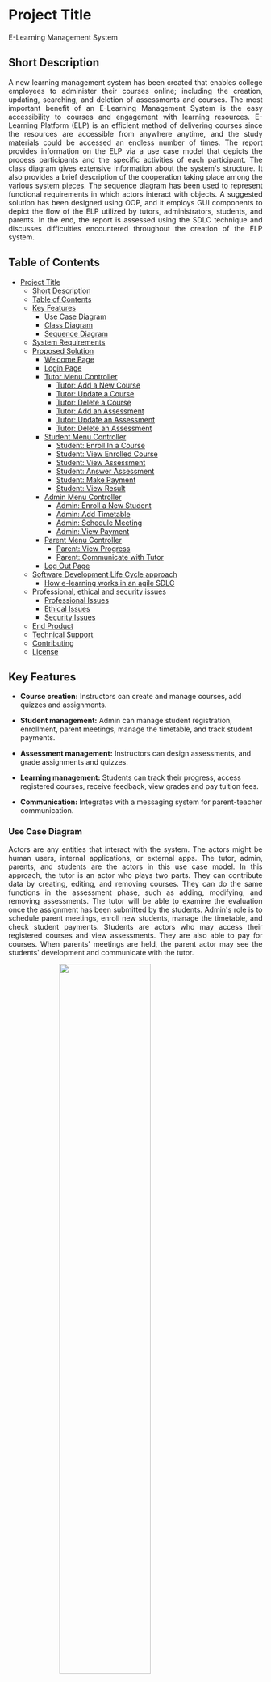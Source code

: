 # Project Title

E-Learning Management System

## Short Description

<p align="justify">
A new learning management system has been created that enables college employees to administer their courses online; including the creation, updating, searching, and deletion of assessments and courses. The most important benefit of an E-Learning Management System is the easy accessibility to courses and engagement with learning resources. E-Learning Platform (ELP) is an efficient method of delivering courses since the resources are accessible from anywhere anytime, and the study materials could be accessed an endless number of times. The report provides information on the ELP via a use case model that depicts the process participants and the specific activities of each participant. The class diagram gives extensive information about the system's structure. It also provides a brief description of the cooperation taking place among the various system pieces. The sequence diagram has been used to represent functional requirements in which actors interact with objects. A suggested solution has been designed using OOP, and it employs GUI components to depict the flow of the ELP utilized by tutors, administrators, students, and parents. In the end, the report is assessed using the SDLC technique and discusses difficulties encountered throughout the creation of the ELP system.
</p>

## Table of Contents

- [Project Title](#project-title)
  - [Short Description](#short-description)
  - [Table of Contents](#table-of-contents)
  - [Key Features](#key-features)
    - [Use Case Diagram](#use-case-diagram)
    - [Class Diagram](#class-diagram)
    - [Sequence Diagram](#sequence-diagram)
  - [System Requirements](#system-requirements)
  - [Proposed Solution](#proposed-solution)
    - [Welcome Page](#welcome-page)
    - [Login Page](#login-page)
    - [Tutor Menu Controller](#tutor-menu-controller)
      - [Tutor: Add a New Course](#tutor-add-a-new-course)
      - [Tutor: Update a Course](#tutor-update-a-course)
      - [Tutor: Delete a Course](#tutor-delete-a-course)
      - [Tutor: Add an Assessment](#tutor-add-an-assessment)
      - [Tutor: Update an Assessment](#tutor-update-an-assessment)
      - [Tutor: Delete an Assessment](#tutor-delete-an-assessment)
    - [Student Menu Controller](#student-menu-controller)
      - [Student: Enroll In a Course](#student-enroll-in-a-course)
      - [Student: View Enrolled Course](#student-view-enrolled-course)
      - [Student: View Assessment](#student-view-assessment)
      - [Student: Answer Assessment](#student-answer-assessment)
      - [Student: Make Payment](#student-make-payment)
      - [Student: View Result](#student-view-result)
    - [Admin Menu Controller](#admin-menu-controller)
      - [Admin: Enroll a New Student](#admin-enroll-a-new-student)
      - [Admin: Add Timetable](#admin-add-timetable)
      - [Admin: Schedule Meeting](#admin-schedule-meeting)
      - [Admin: View Payment](#admin-view-payment)
    - [Parent Menu Controller](#parent-menu-controller)
      - [Parent: View Progress](#parent-view-progress)
      - [Parent: Communicate with Tutor](#parent-communicate-with-tutor)
    - [Log Out Page](#log-out-page)
  - [Software Development Life Cycle approach](#software-development-life-cycle-approach)
      - [How e-learning works in an agile SDLC](#how-e-learning-works-in-an-agile-sdlc)
  - [Professional, ethical and security issues](#professional-ethical-and-security-issues)
    - [Professional Issues](#professional-issues)
    - [Ethical Issues](#ethical-issues)
    - [Security Issues](#security-issues)
  - [End Product](#end-product)
  - [Technical Support](#technical-support)
  - [Contributing](#contributing)
  - [License](#license)

## Key Features

- **Course creation:** Instructors can create and manage courses, add quizzes and assignments.

- **Student management:** Admin can manage student registration, enrollment, parent meetings, manage the timetable, and track student payments.

- **Assessment management:** Instructors can design assessments, and grade assignments and quizzes.

- **Learning management:** Students can track their progress, access registered courses, receive feedback, view grades and pay tuition fees.

- **Communication:** Integrates with a messaging system for parent-teacher communication.

### Use Case Diagram
<p align="justify">
Actors are any entities that interact with the system. The actors might be human users, internal applications, or external apps. The tutor, admin, parents, and students are the actors in this use case model. In this approach, the tutor is an actor who plays two parts. They can contribute data by creating, editing, and removing courses. They can do the same functions in the assessment phase, such as adding, modifying, and removing assessments. The tutor will be able to examine the evaluation once the assignment has been submitted by the students. Admin's role is to schedule parent meetings, enroll new students, manage the timetable, and check student payments. Students are actors who may access their registered courses and view assessments. They are also able to pay for courses. When parents' meetings are held, the parent actor may see the students' development and communicate with the tutor.

<img src="assets/Picture1.png" style="display:block; 
float:none; 
margin-left:auto;
margin-right:auto;
width:60%;">

<p align="center">Tutor Use Case Diagram </p>



<img src="assets/Picture2.png" style="display:block; 
float:none; 
margin-left:auto;
margin-right:auto;
width:60%;" >
<p align="center">Admin Use Case Diagram </p>

<img src="assets/Picture3.png" style="display:block; 
float:none; 
margin-left:auto;
margin-right:auto;
width:60%;" >
<p align="center">Student Use Case Diagram </p>

<img src="assets/Picture4.png" style="display:block; 
float:none; 
margin-left:auto;
margin-right:auto;
width:60%;" >
<p align="center">Parent Use Case Diagram </p>

### Class Diagram
<p align="justify">
The class diagram was used to depict the relationship between the Model and the Controller. The class diagram is widely recognized as the primary building element for object-oriented modeling. It is known as conceptual modeling because it has a structure in the application and a precise translation with computer code. The class diagram shows that four actors carry out various activities with the assistance of the accompanying "Model" and "Controller." The data logic is included in the "Model," while the data display technique is controlled by the "Controller." To log into the system, each of the four actors has been given a username and password. They can do the job described in the scenario by logging into the ELP.

![Class Diagram](assets/Picture5.png)
    <p align="center">
    Class Diagram </p>

</p>

### Sequence Diagram
<p align="justify">
This sequence diagram depicted a communication between a tutor, an administrator, a student, a parent, and the learning management system. If the credential is incorrect, no one can log into the system. After verifying credentials, the authorization page takes the actor into the allocated functionalities for specific actors. The tutor teacher interacts with the interface to create, update, and delete a course and the same for assessment. The interface takes the request and passes it to the database. Afterward, the database shows the tutor the response to the request. Admin can enroll a new student, arrange meetings, manage timetables for courses and verify the payment by interacting with the interface. The requests go into the database and when the response comes, the interface shows it. Students can view the enrolled course and its details, pay the fees, and they can view the assessment of the tutor. Additionally, the student can answer the tutor’s questions. Parents can view students’ progress and communicate with tutors. 

![Sequence Diagram](assets/Picture6.png)
    <p align="center">
    Sequence Diagram </p>

</p>

## System Requirements

- IDE: Netbeans/Eclipse
- Internet connection: High-speed internet connection is recommended
- OpenJDK 1.8.0_271
- OpenJFX-11.0.2_x64_bin-sdk

## Proposed Solution
The prototype of the ELP has been shown in this section. With the login page, the mentioned actors from the Usecase model can enter into the system. Tutor, admin, student, and parent are the actors.

### Welcome Page

The welcome page greets every user.

![Welcome Page](assets/Picture7.png)
    <p align="center">
    Welcome Page </p>


### Login Page

Credentials for specific actors have been given below:

| **Actor** | **Username** | **Password** |
|:---------:|:------------:|:------------:|
|   Tutor   |    durham    |     tutor    |
|   Admin   |    durham    |     admin    |
|  Student  |    durham    |    student   |
|  Parents  |    durham    |    parent    |

The specified actors can log to the system by using above credentials.

![Login Page](assets/Picture8.png)
    <p align="center">
    Login Page </p>


### Tutor Menu Controller
The page has been used to show the functionalities of the tutor. The tutor can choose any of them.

![Tutor Menu Controller](assets/Picture9.png)
    <p align="center">
    Tutor Menu Controller </p>

#### Tutor: Add a New Course
With this function, the tutor can add a new course. The tutor has to fill up all fields in order to add a new course and click the “register” button.
![Tutor: Add A New Course](assets/Picture10.png)
    <p align="center">
    Add a New Course </p>

#### Tutor: Update a Course
With this function, the tutor is able to update a course. The tutor has to select a course from the table and update it in the text fields.
![Tutor: Update A Course](assets/Picture11.png)
    <p align="center">
    Update a Course </p>


#### Tutor: Delete a Course
This functionality lets the tutor delete a course. The tutor will select the course from the table and once the “delete” button is clicked, the course will be deleted.
![Tutor: Delete A Course](assets/Picture12.png)
    <p align="center">
    Delete a Course </p>

#### Tutor: Add an Assessment
With this function, the tutor can add a new assessment. The tutor has to fill up all fields in order to add a new assessment and click the “Add” button.
![Tutor: Add an Assessment](assets/Picture13.png)
    <p align="center">
    Add an Assessment </p>

#### Tutor: Update an Assessment
With this function, the tutor is able to update an assessment. The tutor has to select an assessment from the table and update it in the text fields.
![Tutor: Update an Assessment](assets/Picture14.png)
    <p align="center">
    Update an Assessment </p>


#### Tutor: Delete an Assessment
This functionality lets the tutor delete an assessment. The tutor will select the assessment from the table and once the “delete” button is clicked, the assessment will be deleted.
![Tutor: Delete an Assessment](assets/Picture15.png)
    <p align="center">
    Delete an Assessment </p>


### Student Menu Controller
The page has been used to show the functionalities of the student. The student can choose any of them.

![Student Menu Controller](assets/Picture16.png)
    <p align="center">
    Student Menu Controller </p>


#### Student: Enroll In a Course
This page shows the student in which course he/she is enrolled.

![Enroll In a Course](assets/Picture17.png)
    <p align="center">
    Enroll In a Course </p>

#### Student: View Enrolled Course
With this page, the learner can enroll in a course by giving the student’s name and registration number.

![View Enrolled Course](assets/Picture18.png)
    <p align="center">
    View Enrolled Course </p>


#### Student: View Assessment
Students can view the assessment given by the tutor from this page.

![View Assessment](assets/Picture19.png)
    <p align="center">
    View Assessment </p>



#### Student: Answer Assessment
Student can answer the question given by the tutor from this page.

![Answer Assessment](assets/Picture20.png)
    <p align="center">
    Answer Assessment </p>


#### Student: Make Payment
This page allows a student to pay the fee.

![Make Payment](assets/Picture21.png)
    <p align="center">
    Make Payment </p>

#### Student: View Result
Students can view their obtained marks in the specified course from this page.

![View Result](assets/Picture22.png)
    <p align="center">
    View Result </p>

### Admin Menu Controller
The page has been used to show the functionalities of the admin. The admin can use any of them.

![Admin Menu Controller](assets/Picture23.png)
    <p align="center">
    Admin Menu Controller </p>


#### Admin: Enroll a New Student
Admin can enroll a new student in an already available course created by the tutor.

![Enroll a New Student](assets/Picture24.png)
    <p align="center">
    Enroll a New Student </p>


#### Admin: Add Timetable

Admin can specify the course duration and assignment duration in the selected course.

![Add Timetable](assets/Picture25.png)
    <p align="center">
    Add Timetable </p>

#### Admin: Schedule Meeting

Admin is able to set up a meeting with the tutor and parent by using this page.

![Schedule Meeting](assets/Picture26.png)
    <p align="center">
    Schedule Meeting </p>

#### Admin: View Payment

Admin can check which student has paid and who has not by accessing this page.

![View Payment](assets/Picture27.png)
    <p align="center">
    View Payment </p>


### Parent Menu Controller

The page has been used to show the functionalities of the parent in this software. The parent can use any of them.

![Parent Menu Controller](assets/Picture28.png)
    <p align="center">
    Parent Menu Controller </p>

#### Parent: View Progress

Parent is able to check the students' progress with this functionality given on the software page.
![View Progress](assets/Picture29.png)
    <p align="center">
    View Progress </p>

#### Parent: Communicate with Tutor
Parent is able to send a message to a tutor with this page.
![Communicate with Tutor](assets/Picture30.png)
    <p align="center">
    Communicate with Tutor </p>

### Log Out Page

The user will log out by clicking on the button given in this page.
![Log Out Page](assets/Picture31.png)
    <p align="center">
    Log Out Page </p>

## Software Development Life Cycle approach

<p align="justify">
The Software Development Life Cycle technique was used to create the ELP as a high-quality system that satisfies goals, operates productively in given circumstances, is affordable to maintain, and is cost-effective to improve.  Here, Agile methodology has been used to develop the ELP system. Agile is the ability to continually adapt, the ability to constantly make improvements to the way of work. This strategy was chosen because it allows for speedy iteration and improvement of the system while also allowing for the display of outcomes in a visible manner. The agile methodology supports continuous involvement. If I develop the ELP in the steps where I have the stakeholders involved all the time then the ELP system is gonna evolve which is great because it's much easier for change management. Also, agile is more about empathy, it's more about understanding the stakeholders, it's more about paying attention to what the stakeholders say, and then building the ELP system. So in agile, there's a lot of focus on the persona I know who is using that application that I’m building and there's a lot of focus on the value that is created by using this application. Since agile is iterative, it's much easier to build new functionalities but tweaks the functionalities that are not working. So I can build and tweak, build and rebuild, and tweak which results in a perfect product in the end. The system is developed and organized to make the learning process as simple as possible. This method allows students to ask their tutors questions in real-time. It provides a great communication approach and access to course resources is easy. This system is developed and organized by keeping in mind that different persons will communicate with the system,  and it guarantees that information is sent to the desired persons. The ELP system is utilized to ease access for students to learn through online materials. The ELP system is maintained and upgraded on a regular basis. For all of the aforementioned causes, agile methodology is the finest methodology that enables the ELP system to give the greatest service to tutors, students, admins, and parents. The software was created using the Agile technique and the work of each stage of Agile.
</p>

#### How e-learning works in an agile SDLC
<p align="justify">
The Agile SDLC in the ELP system is discussed in the subsequent ways.

<p align="justify">
- Step 1: The aims and objectives of the ELP system are addressed to stakeholders, which include students, tutors, parents, and admins. All stakeholders are asked to collaborate and highlight any difficulties they are having with the planning process. This strategy is known as a scrum. The primary goal of this ELP is to create a system that allows tutors and students to engage with one another in order to get the necessary resources for the evaluation. Parents also have a role to view students’ progress and communicating with the tutor.
</p>

<p align="justify">
- Step 2: The tasks that have to be developed are now divided into parts or features, with all scrum members agreeing on what chunks must be completed. Each feature of the ELP system is created independently. It assists in the creation of tasks for each actor. Every participant has their own login page, which allows them to do the job described in the given scenario.
</p>

<p align="justify">
- Step 3: A sprint is a fixed amount of time in which certain work must be done and prepared for assessment. After constructing the approved functions, it was tested with stakeholders and the functionalities were assessed. By assessing it, any faults can be quickly fixed, and there will be numerous sprints for each course.
</p>

<p align="justify">
- Step 4: Once the stakeholders are completely pleased with all of the features, the project is transferred to the next development phase. This iteration is repeated until the entire project is completed.
</p>
</p>


## Professional, ethical and security issues
### Professional Issues
<p align="justify">
Professional ethics is mostly due to communication issues. There must be an interaction between the stakeholders and the developer. Proper training should be provided to everyone so that everyone can work effectively. Also, the developer should be given training in unit testing and documentation. Although unit testing and documentation do not feel that important when the coding is being done, it does become a huge issue after the project is done. Proper documentation is necessary to understand the coding from a technical or non-technical view and unit testing helps to reduce bugs. If the scrum masters and stakeholders are unfamiliar with the task, it is regarded as a professional concern because they are the main driving force behind the project. Developing e-learning systems for education is a problem for educators, since merely transferring courses online may be quite restrictive. These are the primary professional concerns that occurred while using agile methods to construct the project.
</p>

### Ethical Issues
<p align="justify">
The majority of ethical difficulties in online learning management systems stem from the unethical use of submitting available answers taken from the internet. It is much easier to cheat online rather than face to face. Students enrolled in a university or an online program can easily obtain fraudulent information and use it for their coursework. As a result, it is critical that the developer design and maintain the online learning management system with proper checks and balances to limit unethical behaviors. If the online learning management system’s developer pays attention to the design of such software, these ethical difficulties could have been overcome. Students must not allow to duplicate existing materials without the permission of the original owner and submitting those materials is a serious act of unethicality. Such behaviors could be reduced by integrating a fairly strong plagiarism checker. Agile strives to improve the mentioned work processes in the technical field. Agile is often used to define ethics in this field, as well as to assist organizations in making an effective decision for ethical awareness.
</p>

### Security Issues
<p align="justify">
There are some security issues in the proposed software. Although without the required credentials it is impossible to log in to the system, the credentials have not been encrypted. This leaves a malicious user to try to log in to the software. By manipulating credentials with password cracking, someone might gain access to the system and do something harmful. This could lead to accessing sensitive information. This could be prevented to a major degree by implementing RSA Algorithm. The database is hosted on a cloud platform, if an unauthorized person gains access to the database it would be a major security problem. If an authorized person logs in to the application and leaves it there unattended, an unauthorized person could enter into the system because the session expires after a period of inactivity has not been implemented. To avoid all of these problems, the agile security process could be implemented to develop the software. Agile Security is beneficial for rapid development since it aids in the construction of a secured E-Learning Management System. Developers and stakeholders could perform several security tests during the review process. 
</p>

## End Product
<p align="justify">
The learning management system was developed with the help of the Usecase diagram, class diagram, and sequence diagram which helps to write the code in an efficient manner. Besides, the diagram helps someone to understand what is going on under the software execution. The software employed OOP techniques to divide the whole software modules into smaller problems so that every solution to smaller problems leads to the completion of the whole software. To use a graphical user interface system, JavaFX was employed to design the graphical user interface. The chosen software development life cycle was Agile and the reason for it has been justified with the necessary grounds along with the evaluation. The professional, ethical, and security challenges that are associated with the software development process have been discussed. The E-Learning Management System has been critically analyzed and it has met most of the requirements.
</p>

## Technical Support

For technical support, please email me at [ornob011@gmail.com](mailto:ornob011@gmail.com). I will assist you promptly.

## Contributing

I welcome contributions to this project! If you have an idea for a feature or improvement, or if you have found a bug, please feel free to open an issue in the [issue tracker](https://github.com/ornob011/E-Learning-Platform/issues).

Before submitting a pull request, please make sure to:

- Read and follow our [contribution guidelines](CONTRIBUTING.md).
- Test your changes thoroughly.

Thank you for your contribution!

## License

[![License: GPL v3](https://img.shields.io/badge/License-GPLv3-blue.svg)](https://www.gnu.org/licenses/gpl-3.0)    


This software is licensed under the GNU General Public License (GPL) version 3.

The full text of the GPL can be found in the `LICENSE` file, or online at <https://www.gnu.org/licenses/gpl-3.0.en.html>


